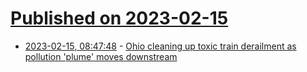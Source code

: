 # [Published on 2023-02-15](index.md)

* [2023-02-15, 08:47:48](https://news.ycombinator.com/item?id=34801490) - [Ohio cleaning up toxic train derailment as pollution &#x27;plume&#x27; moves downstream](https://www.reuters.com/world/us/ohio-cleaning-up-toxic-train-derailment-pollution-plume-moves-downstream-2023-02-15/)
